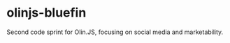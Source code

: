 olinjs-bluefin
==============

Second code sprint for Olin.JS, focusing on social media and marketability.